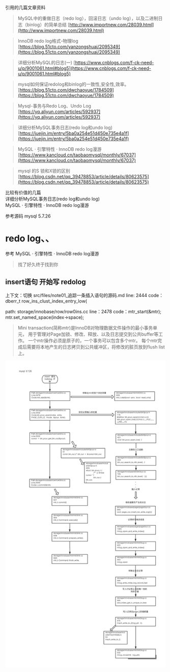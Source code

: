 

引用的几篇文章资料 

> MySQL中的重做日志（redo log），回滚日志（undo log），以及二进制日志（binlog）的简单总结
[http://www.importnew.com/28039.html](http://www.importnew.com/28039.html)

>InnoDB redo log格式-物理log
[https://blog.51cto.com/yanzongshuai/2095349](https://blog.51cto.com/yanzongshuai/2095349)

>详细分析MySQL的日志(一)
[https://www.cnblogs.com/f-ck-need-u/p/9001061.html#blog5](https://www.cnblogs.com/f-ck-need-u/p/9001061.html#blog5)

>mysql如何保证redolog和binlog的一致性,安全性,效率。
[https://blog.51cto.com/dwchaoyue/1784509](https://blog.51cto.com/dwchaoyue/1784509)

>Mysql-事务与Redo Log、Undo Log
[https://yq.aliyun.com/articles/592937](https://yq.aliyun.com/articles/592937)

>详细分析MySQL事务日志(redo log和undo log)    
[https://juejin.im/entry/5ba0a254e51d450e735e4a1f](https://juejin.im/entry/5ba0a254e51d450e735e4a1f)

>MySQL · 引擎特性 · InnoDB redo log漫游
[https://www.kancloud.cn/taobaomysql/monthly/67037](https://www.kancloud.cn/taobaomysql/monthly/67037)


>mysql 的S 锁和X锁的区别
[https://blog.csdn.net/qq_39478853/article/details/80623575](https://blog.csdn.net/qq_39478853/article/details/80623575)

比较有价值的几篇  
详细分析MySQL事务日志(redo log和undo log)    
MySQL · 引擎特性 · InnoDB redo log漫游    


参考源码 mysql 5.7.26  

# redo log、、
参考
MySQL · 引擎特性 · InnoDB redo log漫游    


> 找了好久终于找到你  

## insert语句 开始写 redolog 

上下文：切换
src/files/note01_追踪一条插入语句的源码.md
line: 2444
code：dberr_t row_ins_clust_index_entry_low(

path: storage/innobase/row/row0ins.cc
line：2478
code：mtr_start(&mtr);
      mtr.set_named_space(index->space); 
      
> Mini transaction(简称mtr)是InnoDB对物理数据文件操作的最小事务单元，
用于管理对Page加锁、修改、释放、以及日志提交到公共buffer等工作。
一个mtr操作必须是原子的，一个事务可以包含多个mtr。
每个mtr完成后需要将本地产生的日志拷贝到公共缓冲区，将修改的脏页放到flush list上。      




![](./img/0203-01.png)




















































































